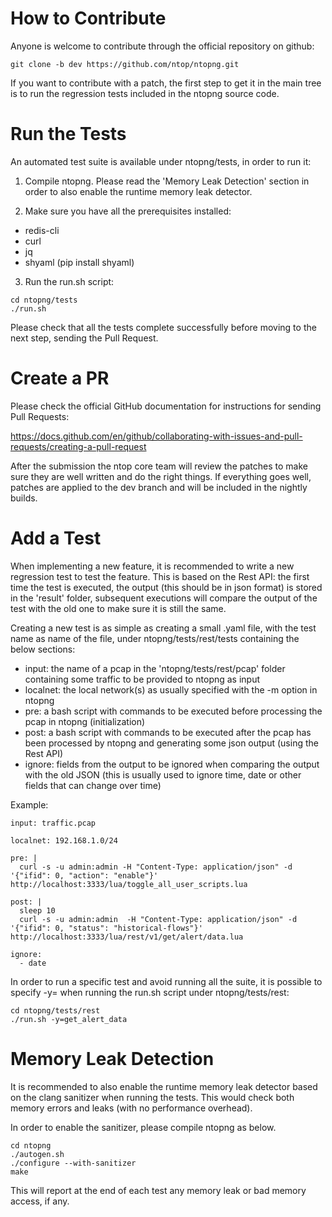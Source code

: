 How to Contribute
=================

Anyone is welcome to contribute through the official repository
on github:

```
git clone -b dev https://github.com/ntop/ntopng.git
```

If you want to contribute with a patch, the first step to get it
in the main tree is to run the regression tests included in the 
ntopng source code. 

Run the Tests
=============

An automated test suite is available under ntopng/tests, in order
to run it:

1. Compile ntopng. Please read the 'Memory Leak Detection' section in order to also enable the runtime memory leak detector.

2. Make sure you have all the prerequisites installed: 

- redis-cli
- curl
- jq
- shyaml (pip install shyaml)

3. Run the run.sh script:

```
cd ntopng/tests
./run.sh
```

Please check that all the tests complete successfully before moving
to the next step, sending the Pull Request.

Create a PR
===========

Please check the official GitHub documentation for instructions
for sending Pull Requests:

https://docs.github.com/en/github/collaborating-with-issues-and-pull-requests/creating-a-pull-request

After the submission the ntop core team will review the patches to
make sure they are well written and do the right things. If everything
goes well, patches are applied to the dev branch and will be included
in the nightly builds.

Add a Test
==========

When implementing a new feature, it is recommended to write a new
regression test to test the feature. This is based on the Rest API:
the first time the test is executed, the output (this should be in
json format) is stored in the 'result' folder, subsequent executions
will compare the output of the test with the old one to make sure it
is still the same.

Creating a new test is as simple as creating a small .yaml file, with
the test name as name of the file, under ntopng/tests/rest/tests 
containing the below sections:

- input: the name of a pcap in the 'ntopng/tests/rest/pcap' folder containing some traffic to be provided to ntopng as input
- localnet: the local network(s) as usually specified with the -m option in ntopng
- pre: a bash script with commands to be executed before processing the pcap in ntopng (initialization)
- post: a bash script with commands to be executed after the pcap has been processed by ntopng and generating some json output (using the Rest API)
- ignore: fields from the output to be ignored when comparing the output with the old JSON (this is usually used to ignore time, date or other fields that can change over time)

Example:

```
input: traffic.pcap

localnet: 192.168.1.0/24

pre: |
  curl -s -u admin:admin -H "Content-Type: application/json" -d '{"ifid": 0, "action": "enable"}' http://localhost:3333/lua/toggle_all_user_scripts.lua

post: |
  sleep 10
  curl -s -u admin:admin  -H "Content-Type: application/json" -d '{"ifid": 0, "status": "historical-flows"}' http://localhost:3333/lua/rest/v1/get/alert/data.lua

ignore:
  - date
```

In order to run a specific test and avoid running all the suite, it is possible to specify -y=<test name> when running the run.sh script under ntopng/tests/rest:

```
cd ntopng/tests/rest
./run.sh -y=get_alert_data
```

Memory Leak Detection
=====================

It is recommended to also enable the runtime memory leak detector
based on the clang sanitizer when running the tests. This would
check both memory errors and leaks (with no performance overhead). 

In order to enable the sanitizer, please compile ntopng as below.

```
cd ntopng
./autogen.sh
./configure --with-sanitizer
make
```

This will report at the end of each test any memory leak or bad
memory access, if any.
